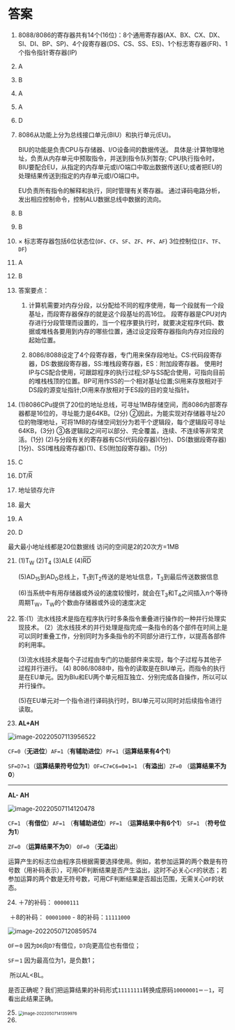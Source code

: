 # 答案

1. 8088/8086的寄存器共有14个(16位)：8个通用寄存器(AX、BX、CX、DX、SI、DI、BP、SP)、4个段寄存器(DS、CS、SS、ES)、1个标志寄存器(FR)、1个指令指针寄存器(IP)

2. A

3. B

4. A

5. A

6. D

7. 8086从功能上分为总线接口单元(BIU）和执行单元(EU)。

   BIU的功能是负责CPU与存储器、I/O设备间的数据传送。
   具体是:计算物理地址，负责从内存单元中预取指令，并送到指令队列暂存;
   CPU执行指令时，BIU要配合EU，从指定的内存单元或I/O端口中取出数据传送EU;或者把EU的处理结果传送到指定的内存单元或l/O端口中。

   EU负责所有指令的解释和执行，同时管理有关寄存器。
   通过译码电路分析，发出相应控制命令，控制ALU数据总线中数据的流向。

8. B
9. B
10. × 标志寄存器包括6位状态位(`OF`、`CF`、`SF`、`ZF`、`PF`、`AF`) 3位控制位(`IF`、`TF`、`DF`)

11. A

12. B

13. 答案要点：

    1. 计算机需要对内存分段，以分配给不同的程序使用，每一个段就有一个段基址，而段寄存器保存的就是这个段基址的高16位。
       	段寄存器是CPU对内存进行分段管理而设置的，当一个程序要执行时，就要决定程序代码、数据或堆栈各要用到内存的哪些位置，通过设定段寄存器指向内存对应段的起始位置。

    2. 8086/8088设定了4个段寄存器，专门用来保存段地址。CS∶代码段寄存器，DS∶数据段寄存器，SS∶堆栈段寄存器，ES︰附加段寄存器。
       使用时IP与CS配合使用，可跟踪程序的执行过程;SP与SS配合使用，可指向目前的堆栈栈顶的位置。BP可用作SS的一个相对基址位置;SI用来存放相对于DS段的源变址指针;DI用来存放相对于ES段的目的变址指针。

14. (1)8086CPu提供了20位的地址总线，可寻址1MB存储空间，而8086内部寄存器都是16位的，寻址能力是64KB。(2分)
    ②因此，为能实现对存储器寻址20位的物理地址，可将1MB的存储空间划分为若干个逻辑段，每个逻辑段可寻址64KB，(3分)
    ③各逻辑段之间可以部分、完全覆盖，连续、不连续等非常灵活。(1分)
    (2)与分段有关的寄存器有CS(代码段存器)(1分)、DS(数据段寄存器)[1分)、SS(堆栈段寄存器)(1)、ES(附加段寄存器)。(1分)

15. C
16. DT/<SPAN style="TEXT-DECORATION: overline">R</SPAN>
17. 地址锁存允许
18. 最大
19. A
20. D

最大最小地址线都是20位数据线 访问的空间是2的20次方=1MB

21. (1)T<sub>W</sub>    (2)T<sub>4</sub>    (3)ALE    (4)<SPAN style="TEXT-DECORATION: overline">RD</SPAN>

    (5)AD<sub>15</sub>到AD<sub>0</sub>总线上，T<sub>1</sub>到T<sub>2</sub>传送的是地址信息，T<sub>3</sub>到最后传送数据信息

    (6)当系统中有用存储器或外设的速度较慢时，就会在T<sub>3</sub>和T<sub>4</sub>之间插入n个等待周期T<sub>W</sub>，T<sub>W</sub>的个数由存储器或外设的速度决定

22. 答∶(1）流水线技术是指在程序执行时多条指令重叠进行操作的一种并行处理实现技术。
    (2）流水线技术的并行处理是指完成一条指令的各个部件在时间上是可以同时重叠工作，分别同时为多条指令的不同部分进行工作，以提高各部件的利用率。

    (3)流水线技术是每个子过程由专门的功能部件来实现，每个子过程与其他子过程并行进行。
    (4) 8086/8088中，指令的读取是在BlU单元，而指令的执行是在EU单元。因为BIu和EU两个单元相互独立、分别完成各自操作，所以可以并行操作。

    (5)在EU单元对一个指令进行译码执行时，BIU单元可以同时对后续指令进行读取。

23. **AL+AH**

   ![image-20220507113956522](https://cdn.jsdelivr.net/gh/letengzz/Two-C@main/img/PM/First/202206031555795.png)

`CF=0`（**无进位**）`AF=1`（**有辅助进位**）`PF=1`（**运算结果有4个1**）    

`SF=D7=1`（**运算结果符号位为1**）`OF=C7⊕C6=0⊕1=1` （**有溢出**）`ZF=0` （**运算结果不为0**）

------

   **AL- AH**

   ![image-20220507114120478](https://cdn.jsdelivr.net/gh/letengzz/Two-C@main/img/PM/First/202206031554609.png)

   `CF=1` （**有借位**）`AF=1` （**有辅助进位**）`PF=1` （**运算结果中有6个1**）   `SF=1` （**符号位为1**）

   `ZF=0` （**运算结果不为0**）      `OF=0` （**无溢出**） 

   ​	运算产生的标志位由程序员根据需要选择使用。例如，若参加运算的两个数是有符号数（用补码表示），可用OF判断结果是否产生溢出，这时不必关心`CF`的状态；若参加运算的两个数是无符号数，可用CF判断结果是否超出范围，无需关心`OF`的状态。

24. ＋7的补码： `00000111`

​       ＋8的补码： `00001000`    - 8的补码：`11111000`

![image-20220507120859574](D:/Data/typora/photo/image-20220507120859574.png)

`OF＝0`  因为`D6`向`D7`有借位，`D7`向更高位也有借位；

`SF＝1`   因为最高位为1，是负数1；

​	所以AL<BL。

是否正确呢？我们把运算结果的补码形式`11111111`转换成原码`10000001＝－1`，可看出此结果正确。

25. <img src="https://cdn.jsdelivr.net/gh/letengzz/Two-C@main/img/PM/First/202206031554608.png" alt="image-20220507141359976" style="zoom:67%;" />

2. 